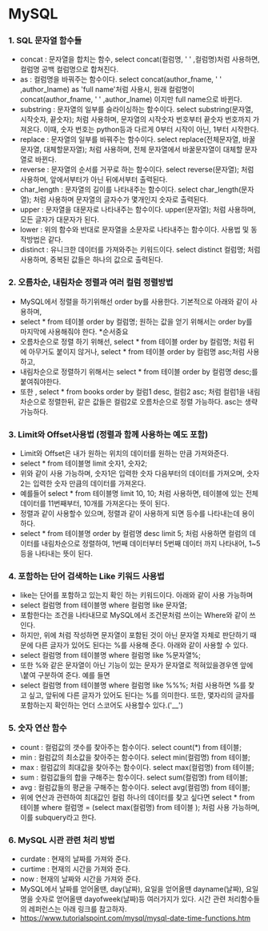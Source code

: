 # MySQL
### 1. SQL 문자열 함수들
- concat : 문자열을 합치는 함수, select concat(컬럼명, ' ' ,컬럼명)처럼 사용하면, 컬럼명 공백 컬럼명으로 합쳐진다.
- as : 컬럼명을 바꿔주는 함수이다. select concat(author_fname, ' ' ,author_lname) as 'full name'처럼 사용시, 원래 컬럼명이concat(author_fname, ' ' ,author_lname) 이지만 full name으로 바뀐다.
- substring : 문자열의 일부를 슬라이싱하는 함수이다. select substring(문자열, 시작숫자, 끝숫자); 처럼 사용하며, 문자열의 시작숫자 번호부터 끝숫자 번호까지 가져온다. 이때, 숫자 번호는 python등과 다르게 0부터 시작이 아닌, 1부터 시작한다.
- replace : 문자열의 일부를 바꿔주는 함수이다. select replace(전체문자열, 바꿀문자열, 대체할문자열); 처럼 사용하며, 전체 문자열에서 바꿀문자열이 대체할 문자열로 바뀐다.
- reverse : 문자열의 순서를 거꾸로 하는 함수이다. select reverse(문자열); 처럼 사용하며, 앞에서부터가 아닌 뒤에서부터 출력된다.
- char_length : 문자열의 길이를 나타내주는 함수이다. select char_length(문자열); 처럼 사용하며 문자열의 글자수가 몇개인지 숫자로 출력된다.
- upper : 문자열을 대문자로 나타내주는 함수이다. upper(문자열); 처럼 사용하며, 모든 글자가 대문자가 된다.
- lower : 위의 함수와 반대로 문자열을 소문자로 나타내주는 함수이다. 사용법 및 동작방법은 같다.
- distinct : 유니크한 데이터를 가져와주는 키워드이다. select distinct 컬럼명; 처럼 사용하며, 중복된 값들은 하나의 값으로 출력된다.

### 2. 오름차순, 내림차순 정렬과 여러 컬럼 정렬방법
- MySQL에서 정렬을 하기위해선 order by를 사용한다. 기본적으로 아래와 같이 사용하며,
- select * from 테이블 order by 컬럼명; 원하는 값을 얻기 위해서는 order by를 마지막에 사용해줘야 한다. *순서중요
- 오름차순으로 정렬 하기 위해선, select * from 테이블 order by 컬럼명; 처럼 뒤에 아무거도 붙이지 않거나, select * from 테이블 order by 컬럼명 asc;처럼 사용하고,
- 내림차순으로 정렬하기 위해서는 select * from 테이블 order by 컬럼명 desc;를 붙여줘야한다.
- 또한 , select * from books order by 컬럼1 desc, 컬럼2 asc; 처럼 컬럼1을 내림차순으로 정렬한뒤, 같은 값들은 컬럼2로 오름차순으로 정렬 가능하다. asc는 생략 가능하다.

### 3. Limit와 Offset사용법 (정렬과 함께 사용하는 예도 포함)
- Limit와 Offset은 내가 원하는 위치의 데이터를 원하는 만큼 가져와준다.
- select * from 테이블명 limit 숫자1, 숫자2;
- 위와 같이 사용 가능하며, 숫자1은 입력한 숫자 다음부터의 데이터를 가져오며, 숫자2는 입력한 숫자 만큼의 데이터를 가져온다.
- 예를들어 select * from 테이블명 limit 10, 10; 처럼 사용하면, 테이블에 있는 전체 데이터를 11번째부터, 10개를 가져온다는 뜻이 된다.
- 정렬과 같이 사용할수 있으며, 정렬과 같이 사용하게 되면 등수를 나타내는데 용이하다.
- select * from 테이블명 order by 컬럼명 desc limit 5; 처럼 사용하면 컬럼의 데이터를 내림차순으로 정렬하여, 1번째 데이터부터 5번째 데이터 까지 나타내어, 1~5등을 나타내는 뜻이 된다.

### 4. 포함하는 단어 검색하는 Like 키워드 사용법
- like는 단어를 포함하고 있는지 확인 하는 키워드이다. 아래와 같이 사용 가능하며
- select 컬럼명 from 테이블명 where 컬럼명 like 문자열;
- 포함한다는 조건을 나타내므로 MySQL에서 조건문처럼 쓰이는 Where와 같이 쓰인다.
- 하지만, 위에 처럼 작성하면 문자열이 포함된 것이 아닌 문자열 자체로 판단하기 때문에 다른 글자가 있어도 된다는 %를 사용해 준다. 아래와 같이 사용할 수 있다.
- select 컬럼명 from 테이블명 where 컬럼명 like %문자열%;
- 또한 %와 같은 문자열이 아닌 기능이 있는 문자가 문자열로 적혀있을경우엔 앞에 \붙여 구분하여 준다. 예를 들면
- select 컬럼명 from 테이블명 where 컬럼명 like %\%%; 처럼 사용하면 %를 찾고 싶고, 앞뒤에 다른 글자가 있어도 된다는 %를 의미한다. 또한, 몇자리의 글자를 포함하는지 확인하는 언더 스코어도 사용할수 있다.('__') 

### 5. 숫자 연산 함수
- count : 컬럼값의 갯수를 찾아주는 함수이다. select count(*) from 테이블;
- min : 컬럼값의 최소값을 찾아주는 함수이다. select min(컬럼명) from 테이블;
- max : 컬럼값의 최대값을 찾아주는 함수이다. select max(컬럼명) from 테이블;
- sum : 컬럼값들의 합을 구해주는 함수이다. select sum(컬럼명) from 테이블;
- avg : 컬럼값들의 평균을 구해주는 함수이다. select avg(컬럼명) from 테이블;
- 위에 연산과 관련하여 최대값인 컬럼 하나의 데이터를 찾고 싶다면 select * from 테이블 where 컬럼명 =  (select max(컬럼명) from 테이블 ); 처럼 사용 가능하며, 이를 subquery라고 한다.

### 6. MySQL 시관 관련 처리 방법
- curdate : 현재의 날짜를 가져와 준다.
- curtime : 현재의 시간을 가져와 준다.
- now : 현재의 날짜와 시간을 가져와 준다.
- MySQL에서 날짜를 얻어올땐, day(날짜), 요일을 얻어올땐 dayname(날짜), 요일명을 숫자로 얻어올땐 dayofweek(날짜)등 여러가지가 있다. 시간 관련 처리함수들의 레퍼런스는 아래 링크를 참고하자.
- https://www.tutorialspoint.com/mysql/mysql-date-time-functions.htm





